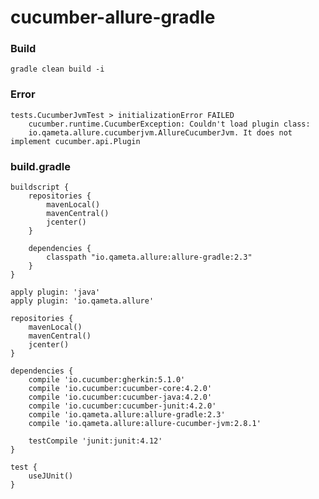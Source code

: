 # cucumber-allure-gradle

### Build
    gradle clean build -i

### Error

    tests.CucumberJvmTest > initializationError FAILED
        cucumber.runtime.CucumberException: Couldn't load plugin class: 
        io.qameta.allure.cucumberjvm.AllureCucumberJvm. It does not implement cucumber.api.Plugin
        
### build.gradle

    buildscript {
        repositories {
            mavenLocal()
            mavenCentral()
            jcenter()
        }
        
        dependencies {
            classpath "io.qameta.allure:allure-gradle:2.3"
        }
    }
    
    apply plugin: 'java'
    apply plugin: 'io.qameta.allure'
    
    repositories {
        mavenLocal()
        mavenCentral()
        jcenter()
    }
    
    dependencies {
        compile 'io.cucumber:gherkin:5.1.0'
        compile 'io.cucumber:cucumber-core:4.2.0'
        compile 'io.cucumber:cucumber-java:4.2.0'
        compile 'io.cucumber:cucumber-junit:4.2.0'
        compile 'io.qameta.allure:allure-gradle:2.3'
        compile 'io.qameta.allure:allure-cucumber-jvm:2.8.1'
    
        testCompile 'junit:junit:4.12'
    }
    
    test {
        useJUnit()
    }
